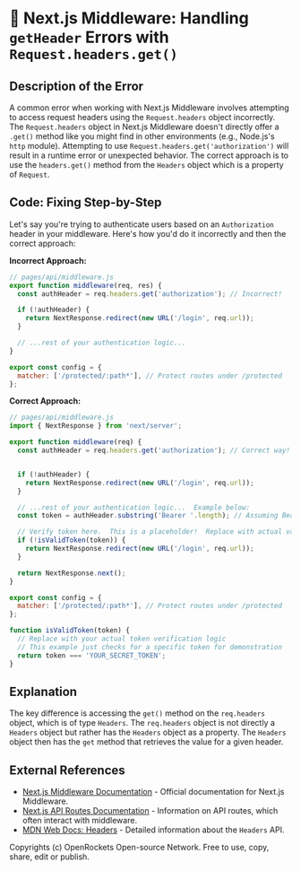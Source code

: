 # 🐞 Next.js Middleware: Handling `getHeader` Errors with `Request.headers.get()`


## Description of the Error

A common error when working with Next.js Middleware involves attempting to access request headers using the `Request.headers` object incorrectly.  The `Request.headers` object in Next.js Middleware doesn't directly offer a `.get()` method like you might find in other environments (e.g., Node.js's `http` module). Attempting to use `Request.headers.get('authorization')`  will result in a runtime error or unexpected behavior.  The correct approach is to use the `headers.get()` method from the `Headers` object which is a property of `Request`.

## Code: Fixing Step-by-Step

Let's say you're trying to authenticate users based on an `Authorization` header in your middleware.  Here's how you'd do it incorrectly and then the correct approach:


**Incorrect Approach:**

```javascript
// pages/api/middleware.js
export function middleware(req, res) {
  const authHeader = req.headers.get('authorization'); // Incorrect!

  if (!authHeader) {
    return NextResponse.redirect(new URL('/login', req.url));
  }

  // ...rest of your authentication logic...
}

export const config = {
  matcher: ['/protected/:path*'], // Protect routes under /protected
};
```

**Correct Approach:**

```javascript
// pages/api/middleware.js
import { NextResponse } from 'next/server';

export function middleware(req) {
  const authHeader = req.headers.get('authorization'); // Correct way!


  if (!authHeader) {
    return NextResponse.redirect(new URL('/login', req.url));
  }

  // ...rest of your authentication logic...  Example below:
  const token = authHeader.substring('Bearer '.length); // Assuming Bearer token

  // Verify token here.  This is a placeholder!  Replace with actual validation.
  if (!isValidToken(token)) {
    return NextResponse.redirect(new URL('/login', req.url));
  }

  return NextResponse.next();
}

export const config = {
  matcher: ['/protected/:path*'], // Protect routes under /protected
};

function isValidToken(token) {
  // Replace with your actual token verification logic
  // This example just checks for a specific token for demonstration
  return token === 'YOUR_SECRET_TOKEN';
}
```

## Explanation

The key difference is accessing the `get()` method on the `req.headers` object, which is of type `Headers`.  The `req.headers` object is not directly a `Headers` object but rather has the `Headers` object as a property. The `Headers` object then has the `get` method that retrieves the value for a given header.


## External References

* [Next.js Middleware Documentation](https://nextjs.org/docs/app/building-your-application/routing/middleware) -  Official documentation for Next.js Middleware.
* [Next.js API Routes Documentation](https://nextjs.org/docs/api-routes/introduction) -  Information on API routes, which often interact with middleware.
* [MDN Web Docs: Headers](https://developer.mozilla.org/en-US/docs/Web/API/Headers) -  Detailed information about the `Headers` API.


Copyrights (c) OpenRockets Open-source Network. Free to use, copy, share, edit or publish.

